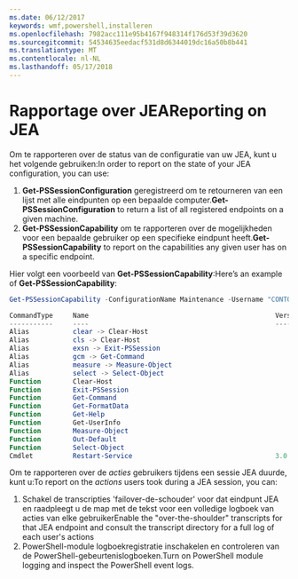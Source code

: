 ```yaml
---
ms.date: 06/12/2017
keywords: wmf,powershell,installeren
ms.openlocfilehash: 7982acc111e95b4167f948314f176d53f39d3620
ms.sourcegitcommit: 54534635eedacf531d8d6344019dc16a50b8b441
ms.translationtype: MT
ms.contentlocale: nl-NL
ms.lasthandoff: 05/17/2018
---
```

# <a name="reporting-on-jea"></a><span data-ttu-id="73fec-102">Rapportage over JEA</span><span class="sxs-lookup"><span data-stu-id="73fec-102">Reporting on JEA</span></span>
<span data-ttu-id="73fec-103">Om te rapporteren over de status van de configuratie van uw JEA, kunt u het volgende gebruiken:</span><span class="sxs-lookup"><span data-stu-id="73fec-103">In order to report on the state of your JEA configuration, you can use:</span></span>
1.  <span data-ttu-id="73fec-104">**Get-PSSessionConfiguration** geregistreerd om te retourneren van een lijst met alle eindpunten op een bepaalde computer.</span><span class="sxs-lookup"><span data-stu-id="73fec-104">**Get-PSSessionConfiguration** to return a list of all registered endpoints on a given machine.</span></span>
2.  <span data-ttu-id="73fec-105">**Get-PSSessionCapability** om te rapporteren over de mogelijkheden voor een bepaalde gebruiker op een specifieke eindpunt heeft.</span><span class="sxs-lookup"><span data-stu-id="73fec-105">**Get-PSSessionCapability** to report on the capabilities any given user has on a specific endpoint.</span></span>

<span data-ttu-id="73fec-106">Hier volgt een voorbeeld van **Get-PSSessionCapability**:</span><span class="sxs-lookup"><span data-stu-id="73fec-106">Here’s an example of **Get-PSSessionCapability**:</span></span>
```powershell
Get-PSSessionCapability -ConfigurationName Maintenance -Username "CONTOSO\JohnDoe"

CommandType     Name                                               Version    Source
-----------     ----                                               -------    ------
Alias           clear -> Clear-Host
Alias           cls -> Clear-Host
Alias           exsn -> Exit-PSSession
Alias           gcm -> Get-Command
Alias           measure -> Measure-Object
Alias           select -> Select-Object
Function        Clear-Host
Function        Exit-PSSession
Function        Get-Command
Function        Get-FormatData
Function        Get-Help
Function        Get-UserInfo
Function        Measure-Object
Function        Out-Default
Function        Select-Object
Cmdlet          Restart-Service                                    3.0.0.0 Microsof...


```

<span data-ttu-id="73fec-107">Om te rapporteren over de _acties_ gebruikers tijdens een sessie JEA duurde, kunt u:</span><span class="sxs-lookup"><span data-stu-id="73fec-107">To report on the _actions_ users took during a JEA session, you can:</span></span>
1. <span data-ttu-id="73fec-108">Schakel de transcripties 'failover-de-schouder' voor dat eindpunt JEA en raadpleegt u de map met de tekst voor een volledige logboek van acties van elke gebruiker</span><span class="sxs-lookup"><span data-stu-id="73fec-108">Enable the "over-the-shoulder" transcripts for that JEA endpoint and consult the transcript directory for a full log of each user's actions</span></span>
2. <span data-ttu-id="73fec-109">PowerShell-module logboekregistratie inschakelen en controleren van de PowerShell-gebeurtenislogboeken.</span><span class="sxs-lookup"><span data-stu-id="73fec-109">Turn on PowerShell module logging and inspect the PowerShell event logs.</span></span>
